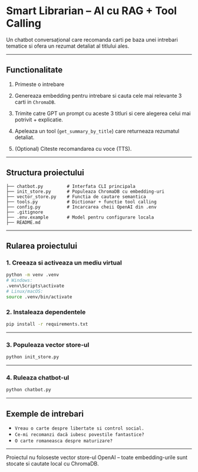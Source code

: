 
# Smart Librarian – AI cu RAG + Tool Calling

Un chatbot conversațional care recomanda carti pe baza unei intrebari tematice si ofera un rezumat detaliat al titlului ales.

---

## Functionalitate

1. Primeste o intrebare

2. Genereaza embedding pentru intrebare si cauta cele mai relevante 3 carti in `ChromaDB`.

3. Trimite catre GPT un prompt cu aceste 3 titluri si cere alegerea celui mai potrivit + explicatie.

4. Apeleaza un tool (`get_summary_by_title`) care returneaza rezumatul detaliat.

5. (Optional) Citeste recomandarea cu voce (TTS).

---

##  Structura proiectului

```
├── chatbot.py         # Interfata CLI principala
├── init_store.py      # Populeaza ChromaDB cu embedding-uri
├── vector_store.py    # Functia de cautare semantica
├── tools.py           # Dictionar + functie tool calling
├── config.py          # Incarcarea cheii OpenAI din .env
├── .gitignore
├── .env.example       # Model pentru configurare locala
├── README.md
```

---

##  Rularea proiectului


### 1. Creeaza si activeaza un mediu virtual

```bash
python -m venv .venv
# Windows:
.venv\Scripts\activate
# Linux/macOS:
source .venv/bin/activate
```

### 2. Instaleaza dependentele

```bash
pip install -r requirements.txt
```

---

### 3. Populeaza vector store-ul

```bash
python init_store.py
```

---

### 4. Ruleaza chatbot-ul

```bash
python chatbot.py
```

---

## Exemple de intrebari

- `Vreau o carte despre libertate si control social.`
- `Ce-mi recomanzi dacă iubesc povestile fantastice?`
- `O carte romaneasca despre maturizare?`

---

Proiectul nu foloseste vector store-ul OpenAI – toate embedding-urile sunt stocate si cautate local cu ChromaDB.


